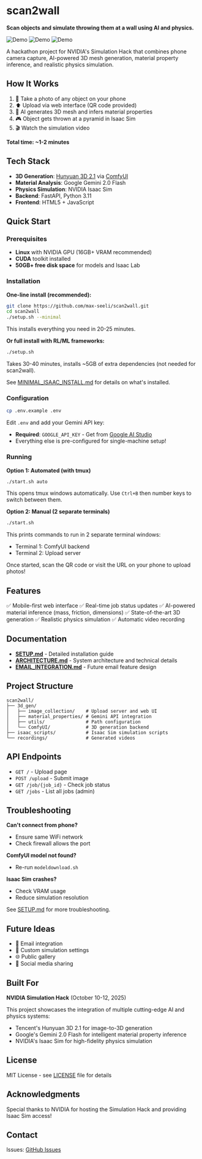 # scan2wall

**Scan objects and simulate throwing them at a wall using AI and physics.**

![Demo](docs/black_bottle.webp)
![Demo](docs/loop.gif)
![Demo](docs/ComfyUI.png)

A hackathon project for NVIDIA's Simulation Hack that combines phone camera capture, AI-powered 3D mesh generation, material property inference, and realistic physics simulation.

## How It Works

1. 📱 Take a photo of any object on your phone
2. ⬆️ Upload via web interface (QR code provided)
3. 🤖 AI generates 3D mesh and infers material properties
4. 🎮 Object gets thrown at a pyramid in Isaac Sim
5. 🎬 Watch the simulation video

**Total time: ~1-2 minutes**

## Tech Stack

- **3D Generation**: [Hunyuan 3D 2.1](https://github.com/Tencent/Hunyuan3D-2) via [ComfyUI](https://github.com/comfyanonymous/ComfyUI)
- **Material Analysis**: Google Gemini 2.0 Flash
- **Physics Simulation**: NVIDIA Isaac Sim
- **Backend**: FastAPI, Python 3.11
- **Frontend**: HTML5 + JavaScript

## Quick Start

### Prerequisites

- **Linux** with NVIDIA GPU (16GB+ VRAM recommended)
- **CUDA** toolkit installed
- **50GB+ free disk space** for models and Isaac Lab

### Installation

**One-line install (recommended):**
```bash
git clone https://github.com/max-seeli/scan2wall.git
cd scan2wall
./setup.sh --minimal
```

This installs everything you need in 20-25 minutes.

**Or full install with RL/ML frameworks:**
```bash
./setup.sh
```
Takes 30-40 minutes, installs ~5GB of extra dependencies (not needed for scan2wall).

See [MINIMAL_ISAAC_INSTALL.md](MINIMAL_ISAAC_INSTALL.md) for details on what's installed.

### Configuration

```bash
cp .env.example .env
```

Edit `.env` and add your Gemini API key:
- **Required**: `GOOGLE_API_KEY` - Get from [Google AI Studio](https://makersuite.google.com/app/apikey)
- Everything else is pre-configured for single-machine setup!

### Running

**Option 1: Automated (with tmux)**
```bash
./start.sh auto
```
This opens tmux windows automatically. Use `Ctrl+B` then number keys to switch between them.

**Option 2: Manual (2 separate terminals)**
```bash
./start.sh
```
This prints commands to run in 2 separate terminal windows:
- Terminal 1: ComfyUI backend
- Terminal 2: Upload server

Once started, scan the QR code or visit the URL on your phone to upload photos!

## Features

✅ Mobile-first web interface
✅ Real-time job status updates
✅ AI-powered material inference (mass, friction, dimensions)
✅ State-of-the-art 3D generation
✅ Realistic physics simulation
✅ Automatic video recording

## Documentation

- **[SETUP.md](SETUP.md)** - Detailed installation guide
- **[ARCHITECTURE.md](ARCHITECTURE.md)** - System architecture and technical details
- **[EMAIL_INTEGRATION.md](EMAIL_INTEGRATION.md)** - Future email feature design

## Project Structure

```
scan2wall/
├── 3d_gen/
│   ├── image_collection/    # Upload server and web UI
│   ├── material_properties/ # Gemini API integration
│   ├── utils/               # Path configuration
│   └── ComfyUI/             # 3D generation backend
├── isaac_scripts/           # Isaac Sim simulation scripts
└── recordings/              # Generated videos
```

## API Endpoints

- `GET /` - Upload page
- `POST /upload` - Submit image
- `GET /job/{job_id}` - Check job status
- `GET /jobs` - List all jobs (admin)

## Troubleshooting

**Can't connect from phone?**
- Ensure same WiFi network
- Check firewall allows the port

**ComfyUI model not found?**
- Re-run `modeldownload.sh`

**Isaac Sim crashes?**
- Check VRAM usage
- Reduce simulation resolution

See [SETUP.md](SETUP.md) for more troubleshooting.

## Future Ideas

- 📧 Email integration
- 🎨 Custom simulation settings
- 🌐 Public gallery
- 🔗 Social media sharing

## Built For

**NVIDIA Simulation Hack** (October 10-12, 2025)

This project showcases the integration of multiple cutting-edge AI and physics systems:
- Tencent's Hunyuan 3D 2.1 for image-to-3D generation
- Google's Gemini 2.0 Flash for intelligent material property inference
- NVIDIA's Isaac Sim for high-fidelity physics simulation

## License

MIT License - see [LICENSE](LICENSE) file for details

## Acknowledgments

Special thanks to NVIDIA for hosting the Simulation Hack and providing Isaac Sim access!

## Contact

Issues: [GitHub Issues](https://github.com/max-seeli/scan2wall/issues)
